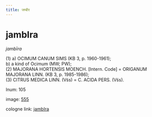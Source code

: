 ```yaml
---
title: जम्बीर
---
```


# jambIra

<i>jambīra</i>  <div n="P" />(1) a) <bot>OCIMUM CANUM SIMS</bot> (KB 3, p. 1960-1961); <div n="lb" />b) a kind of Ocimum (MW; PW); <div n="P" />(2) <bot>MAJORANA HORTENSIS MOENCH.</bot> [Intern. Code] = <bot>ORIGANUM <div n="lb" />MAJORANA LINN.</bot> (KB 3, p. 1985-1986); <div n="P" />(3) <bot>CITRUS MEDICA LINN.</bot> (Vśs) = <bot>C. ACIDA PERS.</bot> (Vśs).

lnum: 105

image: [555](https://www.sanskrit-lexicon.uni-koeln.de/scans/csl-apidev/servepdf.php?dict=snp&page=555)

cologne link: [jambIra](https://sanskrit-lexicon.uni-koeln.de/scans/csl-apidev/getword.php?dict=snp&key=jambIra)

